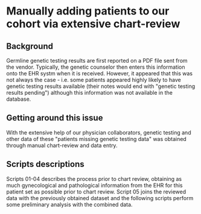 # Manually adding patients to our cohort via extensive chart-review

## Background 

Germline genetic testing results are first reported on a PDF file sent from the vendor. Typically, the genetic counselor then enters this information onto the EHR systm when it is received. However, it appeared that this was not always the case - i.e. some patients appeared highly likely to have genetic testing results available (their notes would end with "genetic testing results pending") although this information was not available in the database. 

## Getting around this issue 

With the extensive help of our physician collaborators, genetic testing and other data of these "patients missing genetic testing data" was obtained through manual chart-review and data entry. 

## Scripts descriptions 

Scripts 01-04 describes the process prior to chart review, obtaining as much gynecological and pathological information from the EHR for this patient set as possible prior to chart review. Script 05 joins the reviewed data with the previously obtained dataset and the following scripts perform some preliminary analysis with the combined data. 
